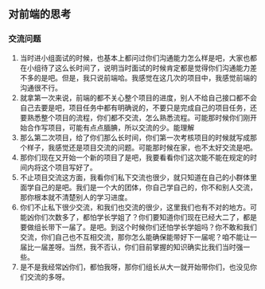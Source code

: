 ## 对前端的思考

### 交流问题
1. 当时进小组面试的时候，也基本上都问过你们沟通能力怎么样是吧，大家也都在小组待了这么长时间了，说明当时面试的时候肯定都是觉得你们沟通能力差不多的是吧。但是，我只说前端哈。我感觉在这几次的项目中，我感觉前端的沟通很不行。
2. 就拿第一次来说，前端的都不关心整个项目的进度，别人不给自己接口都不会自己去要是吧，项目任务中都有明确说的，不要只是完成自己的项目任务，还要熟悉整个项目的流程，你们都不交流，怎么熟悉流程。可能那时候你们刚开始合作写项目，可能有点点腼腆，所以交流的少。能理解
3. 那么第二次项目，给了你们那么长时间，你们第一次考核项目的时候就写成那个样子，我感觉还是项目交流的问题。可能那时候在家，也不太好交流是吧。
4. 那你们现在又开始一个新的项目了是吧，我要看看你们这次能不能在规定的时间内将这个项目写好了。
5. 不止项目交流这方面，我看你们私下交流也很少，就只知道在自己的小群体里面学自己的是吧。我们是一个大的团体，你自己学自己的，你不和别人交流，那你根本就不清楚别人的学习进度。
6. 你们不止私下很少交流，和我们也交流的很少，这里我们也有不对的地方。可能凶你们次数多了，都怕学长学姐了？你们要知道你们现在已经大二了，都是要做组长带下一届了。是吧。到这个时候你们还怕学长学姐吗？你不敢和我们交流，你们自己也不互相交流，那你怎么能确保能带好下一届呢？咱不能让一届比一届差呀。当然，我不否认，你们目前掌握的知识确实比我们当时强一些。
7. 是不是我经常凶你们，都怕我呀，那你们组长从大一就开始带你们，也没见你们交流的多呀。

